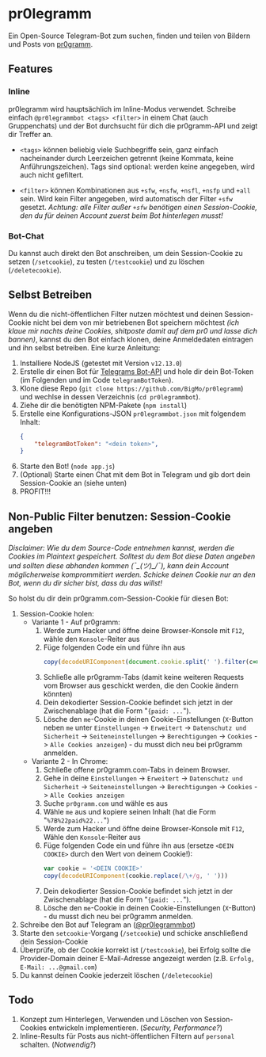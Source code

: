 # pr0legramm
Ein Open-Source Telegram-Bot zum suchen, finden und teilen von Bildern und Posts von [pr0gramm](https://pr0gramm.com).

## Features
### Inline
pr0legramm wird hauptsächlich im Inline-Modus verwendet. Schreibe einfach `@pr0legrammbot <tags> <filter>` in einem Chat (auch Gruppenchats) und der Bot durchsucht für dich die pr0gramm-API und zeigt dir Treffer an.
- `<tags>` können beliebig viele Suchbegriffe sein, ganz einfach nacheinander durch Leerzeichen getrennt (keine Kommata, keine Anführungszeichen). Tags sind optional: werden keine angegeben, wird auch nicht gefiltert.

- `<filter>` können Kombinationen aus `+sfw`, `+nsfw`, `+nsfl`, `+nsfp` und `+all` sein. Wird kein Filter angegeben, wird automatisch der Filter `+sfw` gesetzt. *Achtung: alle Filter außer `+sfw` benötigen einen Session-Cookie, den du für deinen Account zuerst beim Bot hinterlegen musst!*

### Bot-Chat
Du kannst auch direkt den Bot anschreiben, um dein Session-Cookie zu setzen (`/setcookie`), zu testen (`/testcookie`) und zu löschen (`/deletecookie`). 

## Selbst Betreiben
Wenn du die nicht-öffentlichen Filter nutzen möchtest und deinen Session-Cookie nicht bei dem von mir betriebenen Bot speichern möchtest *(ich klaue mir nachts deine Cookies, shitposte damit auf dem pr0 und lasse dich bannen)*, kannst du den Bot einfach klonen, deine Anmeldedaten eintragen und ihn selbst betreiben. Eine kurze Anleitung:
1. Installiere NodeJS (getestet mit Version `v12.13.0`)
2. Erstelle dir einen Bot für [Telegrams Bot-API](https://core.telegram.org/bots#6-botfather) und hole dir dein Bot-Token (im Folgenden und im Code `telegramBotToken`).
4. Klone diese Repo (`git clone https://github.com/BigMo/pr0legramm`) und wechlse in dessen Verzeichnis (`cd pr0legrammbot`).
5. Ziehe dir die benötigten NPM-Pakete (`npm install`)
6. Erstelle eine Konfigurations-JSON `pr0legrammbot.json` mit folgendem Inhalt: 
    ```json
    {
        "telegramBotToken": "<dein token>",
    }
    ```
7. Starte den Bot! (`node app.js`)
8. (Optional) Starte einen Chat mit dem Bot in Telegram und gib dort dein Session-Cookie an (siehe unten)
9. PROFIT!!!

## Non-Public Filter benutzen: Session-Cookie angeben
*Disclaimer: Wie du dem Source-Code entnehmen kannst, werden die Cookies im Plaintext gespeichert. Solltest du dem Bot diese Daten angeben und sollten diese abhanden kommen (¯\_(ツ)_/¯), kann dein Account möglicherweise komprommitiert werden. Schicke deinen Cookie nur an den Bot, wenn du dir sicher bist, dass du das willst!*

So holst du dir dein pr0gramm.com-Session-Cookie für diesen Bot:
1. Session-Cookie holen:
    * Variante 1 - Auf pr0gramm:
        1. Werde zum Hacker und öffne deine Browser-Konsole mit `F12`, wähle den `Konsole`-Reiter aus
        2. Füge folgenden Code ein und führe ihn aus
            ```javascript
            copy(decodeURIComponent(document.cookie.split(' ').filter(c=>c.indexOf('me') === 0)[0].substr(3).replace(/\+/g, ' ')))
            ```
        3. Schließe alle pr0gramm-Tabs (damit keine weiteren Requests vom Browser aus geschickt werden, die den Cookie ändern könnten)
        4. Dein dekodierter Session-Cookie befindet sich jetzt in der Zwischenablage (hat die Form "`{paid: ...`").
        5. Lösche den `me`-Cookie in deinen Cookie-Einstellungen (`X`-Button neben `me` unter `Einstellungen` -> `Erweitert` -> `Datenschutz und Sicherheit` -> `Seiteneinstellungen` -> `Berechtigungen` -> `Cookies` -> `Alle Cookies anzeigen`) - du musst dich neu bei pr0gramm anmelden.
    * Variante 2 - In Chrome:
        1. Schließe offene pr0gramm.com-Tabs in deinem Browser.
        2. Gehe in deine `Einstellungen` -> `Erweitert` -> `Datenschutz und Sicherheit` -> `Seiteneinstellungen` -> `Berechtigungen` -> `Cookies` -> `Alle Cookies anzeigen` 
        3. Suche `pr0gramm.com` und wähle es aus
        4. Wähle `me` aus und kopiere seinen Inhalt (hat die Form "`%7B%22paid%22...`")
        5. Werde zum Hacker und öffne deine Browser-Konsole mit `F12`, Wähle den `Konsole`-Reiter aus
        6. Füge folgenden Code ein und führe ihn aus (ersetze `<DEIN COOKIE>` durch den Wert von deinem Cookie!):
            ```javascript
            var cookie = '<DEIN COOKIE>'
            copy(decodeURIComponent(cookie.replace(/\+/g, ' '))) 
            ```
        7. Dein dekodierter Session-Cookie befindet sich jetzt in der Zwischenablage (hat die Form "`{paid: ...`").
        8. Lösche den `me`-Cookie in deinen Cookie-Einstellungen (`X`-Button) - du musst dich neu bei pr0gramm anmelden.
2. Schreibe den Bot auf Telegram an ([@pr0legrammbot](http://t.me/pr0legrammbot))
3. Starte den `setcookie`-Vorgang (`/setcookie`) und schicke anschließend dein Session-Cookie
4. Überprüfe, ob der Cookie korrekt ist (`/testcookie`), bei Erfolg sollte die Provider-Domain deiner E-Mail-Adresse angezeigt werden (z.B. `Erfolg, E-Mail: ...@gmail.com`)
5. Du kannst deinen Cookie jederzeit löschen (`/deletecookie`)

## Todo
1. Konzept zum Hinterlegen, Verwenden und Löschen von Session-Cookies entwickeln implementieren. (*Security, Performance?*)
2. Inline-Results für Posts aus nicht-öffentlichen Filtern auf `personal` schalten. (*Notwendig?*)